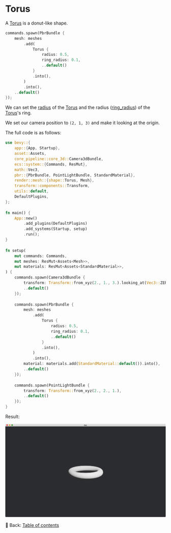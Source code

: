 # Torus

A [Torus](https://docs.rs/bevy/latest/bevy/prelude/shape/struct.Torus.html) is a donut-like shape.

```rust
commands.spawn(PbrBundle {
    mesh: meshes
        .add(
            Torus {
                radius: 0.5,
                ring_radius: 0.1,
                ..default()
            }
            .into(),
        )
        .into(),
    ..default()
});
```

We can set the [radius](https://docs.rs/bevy/latest/bevy/prelude/shape/struct.Torus.html#structfield.radius) of the [Torus](https://docs.rs/bevy/latest/bevy/prelude/shape/struct.Torus.html) and the radius ([ring_radius](https://docs.rs/bevy/latest/bevy/prelude/shape/struct.Torus.html#structfield.ring_radius)) of the [Torus](https://docs.rs/bevy/latest/bevy/prelude/shape/struct.Torus.html)'s ring.

We set our camera position to `(2, 1, 3)` and make it looking at the origin.

The full code is as follows:

```rust
use bevy::{
    app::{App, Startup},
    asset::Assets,
    core_pipeline::core_3d::Camera3dBundle,
    ecs::system::{Commands, ResMut},
    math::Vec3,
    pbr::{PbrBundle, PointLightBundle, StandardMaterial},
    render::mesh::{shape::Torus, Mesh},
    transform::components::Transform,
    utils::default,
    DefaultPlugins,
};

fn main() {
    App::new()
        .add_plugins(DefaultPlugins)
        .add_systems(Startup, setup)
        .run();
}

fn setup(
    mut commands: Commands,
    mut meshes: ResMut<Assets<Mesh>>,
    mut materials: ResMut<Assets<StandardMaterial>>,
) {
    commands.spawn(Camera3dBundle {
        transform: Transform::from_xyz(2., 1., 3.).looking_at(Vec3::ZERO, Vec3::Y),
        ..default()
    });

    commands.spawn(PbrBundle {
        mesh: meshes
            .add(
                Torus {
                    radius: 0.5,
                    ring_radius: 0.1,
                    ..default()
                }
                .into(),
            )
            .into(),
        material: materials.add(StandardMaterial::default()).into(),
        ..default()
    });

    commands.spawn(PointLightBundle {
        transform: Transform::from_xyz(2., 2., 1.),
        ..default()
    });
}
```

Result:

![Torus](./pic/torus.png)

<!-- :arrow_right:  Next:  -->

:blue_book: Back: [Table of contents](./../README.md)

